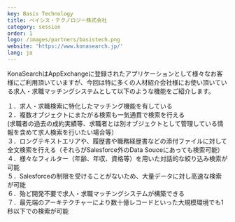 ```yaml
---
key: Basis Technology
title: ベイシス・テクノロジー株式会社
category: session
order: 1
logo: /images/partners/basistech.png
website: 'https://www.konasearch.jp/'
lang: ja
---
```

KonaSearchはAppExchangeに登録されたアプリケーションとして様々なお客様にご利用頂いていますが、今回は特に多くの人材紹介会社様にお使い頂いている求人・求職マッチングシステムとして以下のような機能をご紹介します。

１．求人・求職検索に特化したマッチング機能を有している<br/>
２．複数オブジェクトにまたがる検索も一気通貫で検索を行える<br/>
 (求職者の過去の成約実績等、求職者とは別オブジェクトとして管理している情報を含めて求人検索を行いたい場合等）<br/>
３．ロングテキストエリアや、履歴書や職務経歴書などの添付ファイルに対して全文検索を行える（それらがSalesforce外のData Souceにあっても検索可能）<br/>
４．様々なフィルター（年齢、年収、資格等）を用いた対話的な絞り込み検索が可能<br/>
５．Salesforceの制限を受けることがないため、大量データに対し高速な検索が可能<br/>
６．殆ど開発不要で求人・求職マッチングシステムが構築できる<br/>
７．最先端のアーキテクチャーにより数十億レコードといった大規模環境でも1秒以下での検索が可能 
